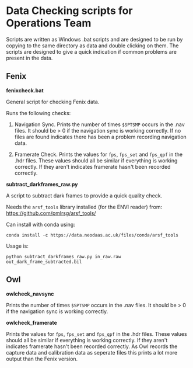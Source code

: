 # Data Checking scripts for Operations Team #

Scripts are written as Windows .bat scripts and are designed to be run by copying to the same directory as data and double clicking on them.
The scripts are designed to give a quick indication if common problems are present in the data.

## Fenix ##

**fenixcheck.bat**

General script for checking Fenix data.

Runs the following checks:

1) Navigation Sync. Prints the number of times `$SPTSMP` occurs in the .nav files. It should be > 0 if the navigation sync is working correctly. If no files are found indicates there has been a problem recording navigation data.

2) Framerate Check. Prints the values for `fps`, `fps_set` and `fps_qpf` in the .hdr files. These values should all be similar if everything is working correctly. If they aren't indicates framerate hasn't been recorded correctly.

**subtract_darkframes_raw.py**

A script to subtract dark frames to provide a quick quality check.

Needs the `arsf_tools` library installed (for the ENVI reader) from: https://github.com/pmlrsg/arsf_tools/

Can install with conda using:
```
conda install -c https://data.neodaas.ac.uk/files/conda/arsf_tools
```

Usage is:
```
python subtract_darkframes_raw.py in_raw.raw out_dark_frame_subtracted.bil
```

## Owl ##

**owlcheck_navsync**

Prints the number of times `$SPTSMP` occurs in the .nav files. It should be > 0 if the navigation sync is working correctly.

**owlcheck_framerate**

Prints the values for `fps`, `fps_set` and `fps_qpf` in the .hdr files. These values should all be similar if everything is working correctly. If they aren't indicates framerate hasn't been recorded correctly. As Owl records the capture data and calibration data as seperate files this prints a lot more output than the Fenix version.

